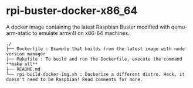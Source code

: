 # rpi-buster-docker-x86_64

A docker image containing the latest Raspbian Buster modified with qemu-arm-static to emulate armv4l on x86-64 machines.

```
./
├── Dockerfile : Example that builds from the latest image with node version manager
├── Makefile : To build and run the Dockerfile, execute the command **make all**
├── README.md
└── rpi-build-docker-img.sh : Dockerize a different distro. Heck, it doesn't need to be Raspbian! Read comments for more.
```